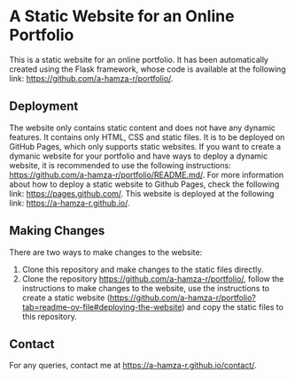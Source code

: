 # A Static Website for an Online Portfolio

This is a static website for an online portfolio. It has been automatically created using the Flask framework, whose code is available at the following link: https://github.com/a-hamza-r/portfolio/.

## Deployment
The website only contains static content and does not have any dynamic features. It contains only HTML, CSS and static files. It is to be deployed on GitHub Pages, which only supports static websites. If you want to create a dymanic website for your portfolio and have ways to deploy a dynamic website, it is recommended to use the following instructions: https://github.com/a-hamza-r/portfolio/README.md/.
For more information about how to deploy a static website to Github Pages, check the following link: https://pages.github.com/.
This website is deployed at the following link: https://a-hamza-r.github.io/.

## Making Changes
There are two ways to make changes to the website:
1. Clone this repository and make changes to the static files directly.
2. Clone the repository https://github.com/a-hamza-r/portfolio/, follow the instructions to make changes to the website, use the instructions to create a static website (https://github.com/a-hamza-r/portfolio?tab=readme-ov-file#deploying-the-website) and copy the static files to this repository.

## Contact
For any queries, contact me at https://a-hamza-r.github.io/contact/.
